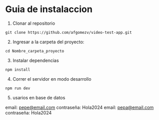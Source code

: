 # Guia de instalaccion

1. Clonar al repositorio

```
git clone https://github.com/afgomezv/video-test-app.git
```

2. Ingresar a la carpeta del proyecto:

```
cd Nombre_carpeta_proyecto
```

3. Instalar dependencias

```
npm install
```

4.  Correr el servidor en modo desarrollo

```
npm run dev
```

5. usarios en base de datos

email: pepe@email.com contraseña: Hola2024
email: pepa@email.com contraseña: Hola2024

